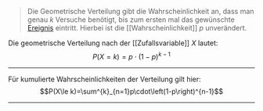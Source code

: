 > Die Geometrische Verteilung gibt die Wahrscheinlichkeit an, dass man genau $k$ Versuche benötigt, bis zum ersten mal das gewünschte [Ereignis](Ereignis(se)) eintritt. Hierbei ist die [[Wahrscheinlichkeit]] $p$ unverändert.

Die geometrische Verteilung nach der [[Zufallsvariable]] $X$ lautet:
$$P(X=k)=p\cdot\left(1-p\right)^{k-1}$$

---
Für kumulierte Wahrscheinlichkeiten der Verteilung gilt hier:
$$P(X\le k)=\sum^{k}_{n=1}p\cdot\left(1-p\right)^{n-1}$$

---
